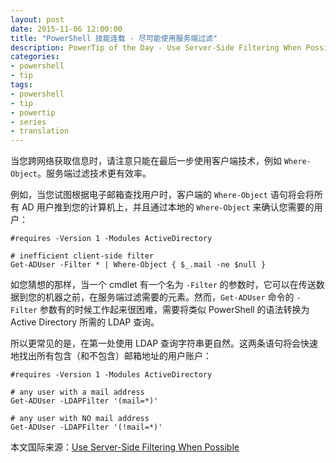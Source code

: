 ```yaml
---
layout: post
date: 2015-11-06 12:00:00
title: "PowerShell 技能连载 - 尽可能使用服务端过滤"
description: PowerTip of the Day - Use Server-Side Filtering When Possible
categories:
- powershell
- tip
tags:
- powershell
- tip
- powertip
- series
- translation
---
```

当您跨网络获取信息时，请注意只能在最后一步使用客户端技术，例如 `Where-Object`。服务端过滤技术更有效率。

例如，当您试图根据电子邮箱查找用户时，客户端的 `Where-Object` 语句将会将所有 AD 用户推到您的计算机上，并且通过本地的 `Where-Object` 来确认您需要的用户：

    #requires -Version 1 -Modules ActiveDirectory
    
    # inefficient client-side filter
    Get-ADUser -Filter * | Where-Object { $_.mail -ne $null }

如您猜想的那样，当一个 cmdlet 有一个名为 `-Filter` 的参数时，它可以在传送数据到您的机器之前，在服务端过滤需要的元素。然而，`Get-ADUser` 命令的 `-Filter` 参数有的时候工作起来很困难，需要将类似 PowerShell 的语法转换为 Active Directory 所需的 LDAP 查询。

所以更常见的是，在第一处使用 LDAP 查询字符串更自然。这两条语句将会快速地找出所有包含（和不包含）邮箱地址的用户账户：

    #requires -Version 1 -Modules ActiveDirectory
    
    # any user with a mail address
    Get-ADUser -LDAPFilter '(mail=*)'
    
    # any user with NO mail address
    Get-ADUser -LDAPFilter '(!mail=*)'

<!--more-->
本文国际来源：[Use Server-Side Filtering When Possible](http://community.idera.com/powershell/powertips/b/tips/posts/use-server-side-filtering-when-possible)
